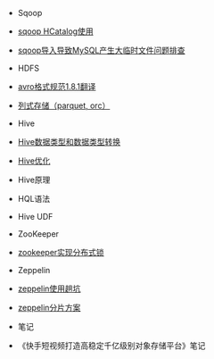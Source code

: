 * Sqoop

 * [sqoop HCatalog使用](bigdata/sqoop/sqoop_hcatalog.md)
 * [sqoop导入导致MySQL产生大临时文件问题排查](sqoop/sqoop_mysql_temp_file.md)

* HDFS

 * [avro格式规范1.8.1翻译](hdfs/avro_specification_1.8.1.md)
 * [列式存储（parquet, orc）](hdfs/columnar_storage_parquet_orc.md)

* Hive

 * [Hive数据类型和数据类型转换](hive/hive_data_type.md)
 * [Hive优化](hive/hive_optimize.md)
 * Hive原理
 * HQL语法
 * Hive UDF
 
* ZooKeeper

 * [zookeeper实现分布式锁](zookeeper/zk_distribute_lock.md)
 
* Zeppelin

 * [zeppelin使用趟坑](zeppelin/zeppelin_bugs.md)
 * [zeppelin分片方案](zeppelin/zeppelin_sharding.md)

* 笔记

 * 《快手短视频打造高稳定千亿级别对象存储平台》笔记
 
